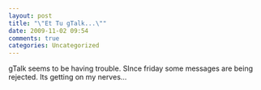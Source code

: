 ```yaml
---
layout: post
title: "\"Et Tu gTalk...\""
date: 2009-11-02 09:54
comments: true
categories: Uncategorized
---
```

gTalk seems to be having trouble. SInce friday some messages are being rejected. Its getting on my nerves...
